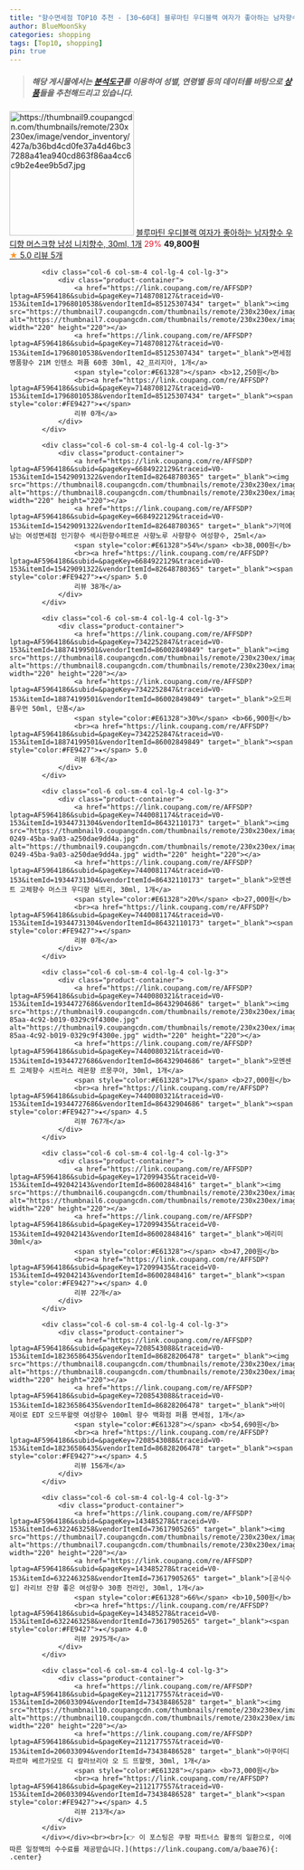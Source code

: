 ```yaml
---
title: "향수면세점 TOP10 추천 - [30~60대] 블루마틴 우디블랙 여자가 좋아하는 남자향수 우디향 머스크향 남성 니치향수, 30ml, 1개"
author: BlueMoonSky
categories: shopping
tags: [Top10, shopping]
pin: true
---
```


> ##### 해당 게시물에서는 [**분석도구**](https://itemscout.io/)를 이용하여 **성별**, **연령별** 등의 데이터를 바탕으로 [**상품**](https://link.coupang.com/a/baae76)들을 추천해드리고 있습니다.
<div class="container"><div class="row">
            <div class="col-6 col-sm-4 col-lg-4 col-lg-3">
                <div class="product-container">
                    <a href="https://link.coupang.com/re/AFFSDP?lptag=AF5964186&subid=&pageKey=7308240001&traceid=V0-153&itemId=18717001228&vendorItemId=86281339766" target="_blank"><img src="https://thumbnail9.coupangcdn.com/thumbnails/remote/230x230ex/image/vendor_inventory/427a/b36bd4cd0fe37a4d46bc37288a41ea940cd863f86aa4cc6c9b2e4ee9b5d7.jpg" alt="https://thumbnail9.coupangcdn.com/thumbnails/remote/230x230ex/image/vendor_inventory/427a/b36bd4cd0fe37a4d46bc37288a41ea940cd863f86aa4cc6c9b2e4ee9b5d7.jpg" width="220" height="220"></a>
                    <a href="https://link.coupang.com/re/AFFSDP?lptag=AF5964186&subid=&pageKey=7308240001&traceid=V0-153&itemId=18717001228&vendorItemId=86281339766" target="_blank">블루마틴 우디블랙 여자가 좋아하는 남자향수 우디향 머스크향 남성 니치향수, 30ml, 1개</a>
                    <span style="color:#E61328">29%</span> <b>49,800원</b>
                    <br><a href="https://link.coupang.com/re/AFFSDP?lptag=AF5964186&subid=&pageKey=7308240001&traceid=V0-153&itemId=18717001228&vendorItemId=86281339766" target="_blank"><span style="color:#FE9427">★</span> 5.0
                    리뷰 5개</a>
                </div>
            </div>
            
            <div class="col-6 col-sm-4 col-lg-4 col-lg-3">
                <div class="product-container">
                    <a href="https://link.coupang.com/re/AFFSDP?lptag=AF5964186&subid=&pageKey=7148708127&traceid=V0-153&itemId=17968010538&vendorItemId=85125307434" target="_blank"><img src="https://thumbnail7.coupangcdn.com/thumbnails/remote/230x230ex/image/vendor_inventory/5518/3a0cb60e6ae48aa67f35551612281c091fa581c2b56a4bf52efe14fbccb2.jpg" alt="https://thumbnail7.coupangcdn.com/thumbnails/remote/230x230ex/image/vendor_inventory/5518/3a0cb60e6ae48aa67f35551612281c091fa581c2b56a4bf52efe14fbccb2.jpg" width="220" height="220"></a>
                    <a href="https://link.coupang.com/re/AFFSDP?lptag=AF5964186&subid=&pageKey=7148708127&traceid=V0-153&itemId=17968010538&vendorItemId=85125307434" target="_blank">면세점 명품향수 21M 인텐소 퍼퓸 60종 30ml, 42_프리지아, 1개</a>
                    <span style="color:#E61328"></span> <b>12,250원</b>
                    <br><a href="https://link.coupang.com/re/AFFSDP?lptag=AF5964186&subid=&pageKey=7148708127&traceid=V0-153&itemId=17968010538&vendorItemId=85125307434" target="_blank"><span style="color:#FE9427">★</span> 
                    리뷰 0개</a>
                </div>
            </div>
            
            <div class="col-6 col-sm-4 col-lg-4 col-lg-3">
                <div class="product-container">
                    <a href="https://link.coupang.com/re/AFFSDP?lptag=AF5964186&subid=&pageKey=6684922129&traceid=V0-153&itemId=15429091322&vendorItemId=82648780365" target="_blank"><img src="https://thumbnail8.coupangcdn.com/thumbnails/remote/230x230ex/image/vendor_inventory/9fc3/e79a90d3e3fb66fad66d13ce92d6f04a9f9068a0024244875b0e2a05cb44.jpg" alt="https://thumbnail8.coupangcdn.com/thumbnails/remote/230x230ex/image/vendor_inventory/9fc3/e79a90d3e3fb66fad66d13ce92d6f04a9f9068a0024244875b0e2a05cb44.jpg" width="220" height="220"></a>
                    <a href="https://link.coupang.com/re/AFFSDP?lptag=AF5964186&subid=&pageKey=6684922129&traceid=V0-153&itemId=15429091322&vendorItemId=82648780365" target="_blank">기억에 남는 여성면세점 인기향수 섹시한향수페르몬 사향노루 사향향수 여성향수, 25ml</a>
                    <span style="color:#E61328">54%</span> <b>38,000원</b>
                    <br><a href="https://link.coupang.com/re/AFFSDP?lptag=AF5964186&subid=&pageKey=6684922129&traceid=V0-153&itemId=15429091322&vendorItemId=82648780365" target="_blank"><span style="color:#FE9427">★</span> 5.0
                    리뷰 38개</a>
                </div>
            </div>
            
            <div class="col-6 col-sm-4 col-lg-4 col-lg-3">
                <div class="product-container">
                    <a href="https://link.coupang.com/re/AFFSDP?lptag=AF5964186&subid=&pageKey=7342252847&traceid=V0-153&itemId=18874199501&vendorItemId=86002849849" target="_blank"><img src="https://thumbnail8.coupangcdn.com/thumbnails/remote/230x230ex/image/vendor_inventory/de13/0fe150f2d5a67023a553bdd9bcf8ffc6c2ff87330c9db5dc8abf6dad94f9.jpg" alt="https://thumbnail8.coupangcdn.com/thumbnails/remote/230x230ex/image/vendor_inventory/de13/0fe150f2d5a67023a553bdd9bcf8ffc6c2ff87330c9db5dc8abf6dad94f9.jpg" width="220" height="220"></a>
                    <a href="https://link.coupang.com/re/AFFSDP?lptag=AF5964186&subid=&pageKey=7342252847&traceid=V0-153&itemId=18874199501&vendorItemId=86002849849" target="_blank">오드퍼퓸우먼 50ml, 단품</a>
                    <span style="color:#E61328">30%</span> <b>66,900원</b>
                    <br><a href="https://link.coupang.com/re/AFFSDP?lptag=AF5964186&subid=&pageKey=7342252847&traceid=V0-153&itemId=18874199501&vendorItemId=86002849849" target="_blank"><span style="color:#FE9427">★</span> 5.0
                    리뷰 6개</a>
                </div>
            </div>
            
            <div class="col-6 col-sm-4 col-lg-4 col-lg-3">
                <div class="product-container">
                    <a href="https://link.coupang.com/re/AFFSDP?lptag=AF5964186&subid=&pageKey=7440081174&traceid=V0-153&itemId=19344731304&vendorItemId=86432110173" target="_blank"><img src="https://thumbnail9.coupangcdn.com/thumbnails/remote/230x230ex/image/retail/images/2023/06/30/14/8/8bf059f2-0249-45ba-9a03-a250dae9dd4a.jpg" alt="https://thumbnail9.coupangcdn.com/thumbnails/remote/230x230ex/image/retail/images/2023/06/30/14/8/8bf059f2-0249-45ba-9a03-a250dae9dd4a.jpg" width="220" height="220"></a>
                    <a href="https://link.coupang.com/re/AFFSDP?lptag=AF5964186&subid=&pageKey=7440081174&traceid=V0-153&itemId=19344731304&vendorItemId=86432110173" target="_blank">모멘센트 고체향수 머스크 우디향 님트리, 30ml, 1개</a>
                    <span style="color:#E61328">20%</span> <b>27,000원</b>
                    <br><a href="https://link.coupang.com/re/AFFSDP?lptag=AF5964186&subid=&pageKey=7440081174&traceid=V0-153&itemId=19344731304&vendorItemId=86432110173" target="_blank"><span style="color:#FE9427">★</span> 
                    리뷰 0개</a>
                </div>
            </div>
            
            <div class="col-6 col-sm-4 col-lg-4 col-lg-3">
                <div class="product-container">
                    <a href="https://link.coupang.com/re/AFFSDP?lptag=AF5964186&subid=&pageKey=7440080321&traceid=V0-153&itemId=19344727686&vendorItemId=86432904686" target="_blank"><img src="https://thumbnail9.coupangcdn.com/thumbnails/remote/230x230ex/image/retail/images/2023/06/30/15/9/ff55d84f-85aa-4c92-b019-0329c9f4300e.jpg" alt="https://thumbnail9.coupangcdn.com/thumbnails/remote/230x230ex/image/retail/images/2023/06/30/15/9/ff55d84f-85aa-4c92-b019-0329c9f4300e.jpg" width="220" height="220"></a>
                    <a href="https://link.coupang.com/re/AFFSDP?lptag=AF5964186&subid=&pageKey=7440080321&traceid=V0-153&itemId=19344727686&vendorItemId=86432904686" target="_blank">모멘센트 고체향수 시트러스 레몬향 르몽쿠아, 30ml, 1개</a>
                    <span style="color:#E61328">17%</span> <b>27,000원</b>
                    <br><a href="https://link.coupang.com/re/AFFSDP?lptag=AF5964186&subid=&pageKey=7440080321&traceid=V0-153&itemId=19344727686&vendorItemId=86432904686" target="_blank"><span style="color:#FE9427">★</span> 4.5
                    리뷰 767개</a>
                </div>
            </div>
            
            <div class="col-6 col-sm-4 col-lg-4 col-lg-3">
                <div class="product-container">
                    <a href="https://link.coupang.com/re/AFFSDP?lptag=AF5964186&subid=&pageKey=172099435&traceid=V0-153&itemId=492042143&vendorItemId=86002848416" target="_blank"><img src="https://thumbnail6.coupangcdn.com/thumbnails/remote/230x230ex/image/vendor_inventory/49cb/63a550a30e96fa1acdf3a5dc2264b572d0f083a82e5df74b36f9141063a2.jpg" alt="https://thumbnail6.coupangcdn.com/thumbnails/remote/230x230ex/image/vendor_inventory/49cb/63a550a30e96fa1acdf3a5dc2264b572d0f083a82e5df74b36f9141063a2.jpg" width="220" height="220"></a>
                    <a href="https://link.coupang.com/re/AFFSDP?lptag=AF5964186&subid=&pageKey=172099435&traceid=V0-153&itemId=492042143&vendorItemId=86002848416" target="_blank">메리미 30ml</a>
                    <span style="color:#E61328"></span> <b>47,200원</b>
                    <br><a href="https://link.coupang.com/re/AFFSDP?lptag=AF5964186&subid=&pageKey=172099435&traceid=V0-153&itemId=492042143&vendorItemId=86002848416" target="_blank"><span style="color:#FE9427">★</span> 4.0
                    리뷰 22개</a>
                </div>
            </div>
            
            <div class="col-6 col-sm-4 col-lg-4 col-lg-3">
                <div class="product-container">
                    <a href="https://link.coupang.com/re/AFFSDP?lptag=AF5964186&subid=&pageKey=7208543088&traceid=V0-153&itemId=18236586435&vendorItemId=86828206478" target="_blank"><img src="https://thumbnail8.coupangcdn.com/thumbnails/remote/230x230ex/image/vendor_inventory/c2da/afc2f693ce5abc46f2d23a2c4f3a623172bb7a5a29a33d58e6ddb5037be8.jpg" alt="https://thumbnail8.coupangcdn.com/thumbnails/remote/230x230ex/image/vendor_inventory/c2da/afc2f693ce5abc46f2d23a2c4f3a623172bb7a5a29a33d58e6ddb5037be8.jpg" width="220" height="220"></a>
                    <a href="https://link.coupang.com/re/AFFSDP?lptag=AF5964186&subid=&pageKey=7208543088&traceid=V0-153&itemId=18236586435&vendorItemId=86828206478" target="_blank">바이 제이로 EDT 오드뚜왈렛 여성향수 100ml 향수 백화점 퍼퓸 면세점, 1개</a>
                    <span style="color:#E61328"></span> <b>54,690원</b>
                    <br><a href="https://link.coupang.com/re/AFFSDP?lptag=AF5964186&subid=&pageKey=7208543088&traceid=V0-153&itemId=18236586435&vendorItemId=86828206478" target="_blank"><span style="color:#FE9427">★</span> 4.5
                    리뷰 156개</a>
                </div>
            </div>
            
            <div class="col-6 col-sm-4 col-lg-4 col-lg-3">
                <div class="product-container">
                    <a href="https://link.coupang.com/re/AFFSDP?lptag=AF5964186&subid=&pageKey=143485278&traceid=V0-153&itemId=6322463258&vendorItemId=73617905265" target="_blank"><img src="https://thumbnail7.coupangcdn.com/thumbnails/remote/230x230ex/image/vendor_inventory/3795/6300a43396fa13b7e8077506c8191d3d9b296be42aa90c732020b3f28ae9.jpg" alt="https://thumbnail7.coupangcdn.com/thumbnails/remote/230x230ex/image/vendor_inventory/3795/6300a43396fa13b7e8077506c8191d3d9b296be42aa90c732020b3f28ae9.jpg" width="220" height="220"></a>
                    <a href="https://link.coupang.com/re/AFFSDP?lptag=AF5964186&subid=&pageKey=143485278&traceid=V0-153&itemId=6322463258&vendorItemId=73617905265" target="_blank">[공식수입] 라리브 잔향 좋은 여성향수 30종 전라인, 30ml, 1개</a>
                    <span style="color:#E61328">66%</span> <b>10,500원</b>
                    <br><a href="https://link.coupang.com/re/AFFSDP?lptag=AF5964186&subid=&pageKey=143485278&traceid=V0-153&itemId=6322463258&vendorItemId=73617905265" target="_blank"><span style="color:#FE9427">★</span> 4.0
                    리뷰 2975개</a>
                </div>
            </div>
            
            <div class="col-6 col-sm-4 col-lg-4 col-lg-3">
                <div class="product-container">
                    <a href="https://link.coupang.com/re/AFFSDP?lptag=AF5964186&subid=&pageKey=2112177557&traceid=V0-153&itemId=206033094&vendorItemId=73438486528" target="_blank"><img src="https://thumbnail10.coupangcdn.com/thumbnails/remote/230x230ex/image/vendor_inventory/9852/7ad352d1f7e8bc2f919f84a01dfd12c84bf7663f92395d9a0a10141b51c5.jpeg" alt="https://thumbnail10.coupangcdn.com/thumbnails/remote/230x230ex/image/vendor_inventory/9852/7ad352d1f7e8bc2f919f84a01dfd12c84bf7663f92395d9a0a10141b51c5.jpeg" width="220" height="220"></a>
                    <a href="https://link.coupang.com/re/AFFSDP?lptag=AF5964186&subid=&pageKey=2112177557&traceid=V0-153&itemId=206033094&vendorItemId=73438486528" target="_blank">아쿠아디파르마 베르가모또 디 칼라브리아 오 드 뜨왈렛, 30ml, 1개</a>
                    <span style="color:#E61328"></span> <b>73,000원</b>
                    <br><a href="https://link.coupang.com/re/AFFSDP?lptag=AF5964186&subid=&pageKey=2112177557&traceid=V0-153&itemId=206033094&vendorItemId=73438486528" target="_blank"><span style="color:#FE9427">★</span> 4.5
                    리뷰 213개</a>
                </div>
            </div>
            </div></div><br><br>[👉 이 포스팅은 쿠팡 파트너스 활동의 일환으로, 이에 따른 일정액의 수수료를 제공받습니다.](https://link.coupang.com/a/baae76){: .center}